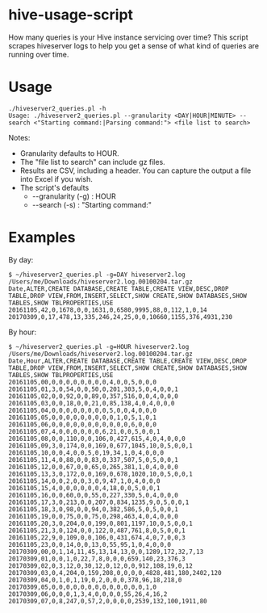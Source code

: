 # hive-usage-script
How many queries is your Hive instance servicing over time? This script scrapes hiveserver logs to help you get a sense of what kind of queries are running over time.

# Usage
```shell
./hiveserver2_queries.pl -h
Usage: ./hiveserver2_queries.pl --granularity <DAY|HOUR|MINUTE> --search <"Starting command:|Parsing command:"> <file list to search>
```

Notes:
* Granularity defaults to HOUR.
* The "file list to search" can include gz files.
* Results are CSV, including a header. You can capture the output a file into Excel if you wish.
* The script's defaults
  * --granularity (-g) : HOUR
  * --search (-s) : "Starting command:"

# Examples
By day:
```shell
$ ~/hiveserver2_queries.pl -g=DAY hiveserver2.log /Users/me/Downloads/hiveserver2.log.00100204.tar.gz
Date,ALTER,CREATE DATABASE,CREATE TABLE,CREATE VIEW,DESC,DROP TABLE,DROP VIEW,FROM,INSERT,SELECT,SHOW CREATE,SHOW DATABASES,SHOW TABLES,SHOW TBLPROPERTIES,USE
20161105,42,0,1678,0,0,1631,0,6580,9995,88,0,112,1,0,14
20170309,0,17,478,13,335,246,24,25,0,0,10660,1155,376,4931,230
```
By hour:
```shell
$ ~/hiveserver2_queries.pl -g=HOUR hiveserver2.log /Users/me/Downloads/hiveserver2.log.00100204.tar.gz
Date,Hour,ALTER,CREATE DATABASE,CREATE TABLE,CREATE VIEW,DESC,DROP TABLE,DROP VIEW,FROM,INSERT,SELECT,SHOW CREATE,SHOW DATABASES,SHOW TABLES,SHOW TBLPROPERTIES,USE
20161105,00,0,0,0,0,0,0,0,0,4,0,0,5,0,0,0
20161105,01,3,0,54,0,0,50,0,201,303,5,0,4,0,0,1
20161105,02,0,0,92,0,0,89,0,357,516,0,0,4,0,0,0
20161105,03,0,0,18,0,0,21,0,85,138,4,0,4,0,0,0
20161105,04,0,0,0,0,0,0,0,0,5,0,0,4,0,0,0
20161105,05,0,0,0,0,0,0,0,0,0,1,0,5,1,0,1
20161105,06,0,0,0,0,0,0,0,0,0,0,0,6,0,0,0
20161105,07,4,0,0,0,0,0,0,6,21,0,0,5,0,0,1
20161105,08,0,0,110,0,0,106,0,427,615,4,0,4,0,0,0
20161105,09,3,0,174,0,0,169,0,677,1045,10,0,5,0,0,1
20161105,10,0,0,4,0,0,5,0,19,34,1,0,4,0,0,0
20161105,11,4,0,88,0,0,83,0,337,507,5,0,5,0,0,1
20161105,12,0,0,67,0,0,65,0,265,381,1,0,4,0,0,0
20161105,13,3,0,172,0,0,169,0,678,1020,10,0,5,0,0,1
20161105,14,0,0,2,0,0,3,0,9,47,1,0,4,0,0,0
20161105,15,4,0,0,0,0,0,0,4,18,0,0,5,0,0,1
20161105,16,0,0,60,0,0,55,0,227,330,5,0,4,0,0,0
20161105,17,3,0,213,0,0,207,0,834,1235,9,0,5,0,0,1
20161105,18,3,0,98,0,0,94,0,382,586,5,0,5,0,0,1
20161105,19,0,0,75,0,0,75,0,298,463,4,0,4,0,0,0
20161105,20,3,0,204,0,0,199,0,801,1197,10,0,5,0,0,1
20161105,21,3,0,124,0,0,122,0,487,761,8,0,5,0,0,1
20161105,22,9,0,109,0,0,106,0,431,674,4,0,7,0,0,3
20161105,23,0,0,14,0,0,13,0,55,95,1,0,4,0,0,0
20170309,00,0,1,14,11,45,13,14,13,0,0,1289,172,32,7,13
20170309,01,0,0,1,0,22,7,8,0,0,0,659,140,23,376,3
20170309,02,0,3,12,0,30,12,0,12,0,0,912,108,19,0,12
20170309,03,0,4,204,0,159,208,0,0,0,0,4828,481,180,2402,120
20170309,04,0,1,0,1,19,0,2,0,0,0,378,96,18,218,0
20170309,05,0,0,0,0,0,0,0,0,0,0,0,0,0,1,0
20170309,06,0,0,0,1,3,4,0,0,0,0,55,26,4,16,2
20170309,07,0,8,247,0,57,2,0,0,0,0,2539,132,100,1911,80
```



